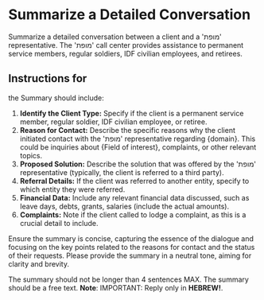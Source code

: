 # Summarize a Detailed Conversation
Summarize a detailed conversation between a client and a 'מופת' representative. The 'מופת' call center provides assistance to permanent service members, regular soldiers, IDF civilian employees, and retirees.

## Instructions for
the Summary should include:
1. **Identify the Client Type:** Specify if the client is a permanent service member, regular soldier, IDF civilian employee, or retiree.
2. **Reason for Contact:** Describe the specific reasons why the client initiated contact with the 'מופת' representative regarding {domain}. This could be inquiries about {Field of interest}, complaints, or other relevant topics.
3. **Proposed Solution:** Describe the solution that was offered by the 'מופת' representative (typically, the client is referred to a third party).
4. **Referral Details:** If the client was referred to another entity, specify to which entity they were referred.
5. **Financial Data:** Include any relevant financial data discussed, such as leave days, debts, grants, salaries (include the actual amounts).
6. **Complaints:** Note if the client called to lodge a complaint, as this is a crucial detail to include.

Ensure the summary is concise, capturing the essence of the dialogue and focusing on the key points related to the reasons for contact and the status of their requests. Please provide the summary in a neutral tone, aiming for clarity and brevity.

The summary should not be longer than 4 sentences MAX.
The summary should be a free text.
**Note**: IMPORTANT: Reply only in **HEBREW!**.